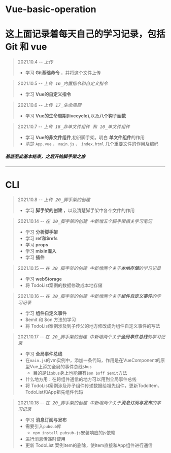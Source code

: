 # Vue-basic-operation
# 这上面记录着每天自己的学习记录，包括Git 和 vue

>  2021.10.4 -- <kbd>_上传_</kbd> 
>   + 学习 **Git基础命令** ，并将这个文件上传  
  
> 2021.10.5 -- <kbd>_上传 16_内置指令和自定义指令_
>   + 学习 **Vue的自定义指令**  

> 2021.10.6 -- <kbd>_上传 17_生命周期_ 
> + 学习 **Vue的生命周期(livecycle)**,以及**八个钩子函数**

> 2021.10.7 -- <kbd>_上传 18_非单文件组件 和 10_单文件组件_
> + 学习 **Vue的非文件组件**,初识脚手架。明白 **单文件组件**的作用
> + 清楚 `App.vue` 、 `main.js` 、 `index.html` 几个重要文件的作用及编码
##### 基底至此基本结束，之后开始脚手架之旅
---
# CLI
> 2021.10.8 -- <kbd>_上传 20_脚手架的创建_ 
> + 学习 **脚手架的创建** ，以及清楚脚手架中各个文件的作用

> 2021.10.14 -- <kbd>_在 20_脚手架的创建 中新增五个脚手架相关学习笔记_
> + 学习 **分析脚手架**
> + 学习 **ref和$refs**
> + 学习 **props**
> + 学习 **mixin混入**
> + 学习 **插件**

> 2021.10.15 -- <kbd>_在 20_脚手架的创建 中新增两个关于**本地存储**的学习记录_
> + 学习 **webStorage**
> + 将 TodoList案例的数据修改成本地存储

> 2021.10.16 -- <kbd>_在 20_脚手架的创建 中新增两个关于**组件自定义事件**的学习记录_
> + 学习 **组件自定义事件**
> + $emit 和 $on 方法的学习
> + 将 TodoList案例涉及到子传父的地方修改成为组件自定义事件的写法

> 2021.10.17 -- <kbd>_在 20_脚手架的创建 中新增两个关于**全局事件总线**的学习记录_
> + 学习 **全局事件总线**
> + 在`main.js`的vm实例中，添加一条代码，作用是在VueComponent的原型Vue上添加全局的事件总线`$bus`
>   + 目的是让`$bus`身上也能拥有`$on $off $emit`方法     
> + 什么地方用：在跨组件通信的地方可以用到全局事件总线
> + 将 TodoList案例涉及孙子组件传递数据给祖先组件，更新TodoItem、TodoList和App祖先组件代码


> 2021.10.18 -- <kbd>_在 20_脚手架的创建 中新增两个关于**消息订阅与发布**的学习记录_
> + 学习 **消息订阅与发布**
> + 需要引入`pubsub`库
>   + `npm install pubsub-js`安装响应的js依赖
> + 进行消息传递时使用
> + 更新 TodoList 案例item的删除，使Item直接和App组件进行通信